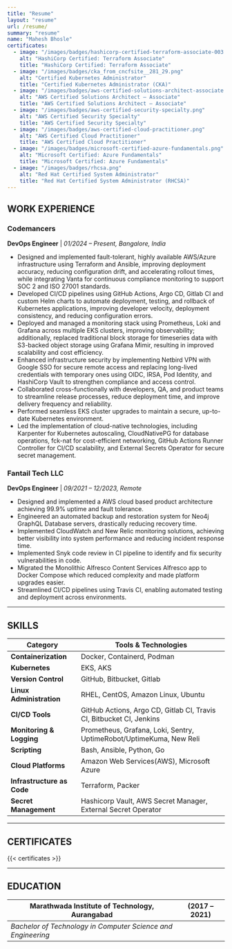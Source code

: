 ```yaml
---
title: "Resume"
layout: "resume"
url: /resume/
summary: "resume"
name: "Mahesh Bhosle"
certificates:
  - image: "/images/badges/hashicorp-certified-terraform-associate-003.png"
    alt: "HashiCorp Certified: Terraform Associate"
    title: "HashiCorp Certified: Terraform Associate"
  - image: "/images/badges/cka_from_cncfsite__281_29.png"
    alt: "Certified Kubernetes Administrator"
    title: "Certified Kubernetes Administrator (CKA)"
  - image: "/images/badges/aws-certified-solutions-architect-associate.png"
    alt: "AWS Certified Solutions Architect – Associate"
    title: "AWS Certified Solutions Architect – Associate"
  - image: "/images/badges/aws-certified-security-specialty.png"
    alt: "AWS Certified Security Specialty"
    title: "AWS Certified Security Specialty"
  - image: "/images/badges/aws-certified-cloud-practitioner.png"
    alt: "AWS Certified Cloud Practitioner"
    title: "AWS Certified Cloud Practitioner"
  - image: "/images/badges/microsoft-certified-azure-fundamentals.png"
    alt: "Microsoft Certified: Azure Fundamentals"
    title: "Microsoft Certified: Azure Fundamentals"
  - image: "/images/badges/rhcsa.png"
    alt: "Red Hat Certified System Administrator"
    title: "Red Hat Certified System Administrator (RHCSA)"
---
```


## WORK EXPERIENCE

### Codemancers
**DevOps Engineer** | *01/2024 – Present, Bangalore, India*
- Designed and implemented fault-tolerant, highly available AWS/Azure infrastructure using
Terraform and Ansible, improving deployment accuracy, reducing configuration drift, and
accelerating rollout times, while integrating Vanta for continuous compliance monitoring to
support SOC 2 and ISO 27001 standards.
- Developed CI/CD pipelines using GitHub Actions, Argo CD, Gitlab CI and custom Helm charts to
automate deployment, testing, and rollback of Kubernetes applications, improving developer
velocity, deployment consistency, and reducing configuration errors.
- Deployed and managed a monitoring stack using Prometheus, Loki and Grafana across multiple
EKS clusters, improving observability; additionally, replaced traditional block storage for timeseries data with S3-backed object storage using Grafana Mimir, resulting in improved scalability
and cost efficiency.
- Enhanced infrastructure security by implementing Netbird VPN with Google SSO for secure remote
access and replacing long-lived credentials with temporary ones using OIDC, IRSA, Pod Identity,
and HashiCorp Vault to strengthen compliance and access control.
- Collaborated cross-functionally with developers, QA, and product teams to streamline release
processes, reduce deployment time, and improve delivery frequency and reliability.
- Performed seamless EKS cluster upgrades to maintain a secure, up-to-date Kubernetes
environment.
- Led the implementation of cloud-native technologies, including Karpenter for Kubernetes
autoscaling, CloudNativePG for database operations, fck-nat for cost-efficient networking, GitHub
Actions Runner Controller for CI/CD scalability, and External Secrets Operator for secure secret
management.

### Fantail Tech LLC
**DevOps Engineer** | *09/2021 – 12/2023, Remote*

- Designed and implemented a AWS cloud based product architecture achieving 99.9% uptime and fault tolerance.
- Engineered an automated backup and restoration system for Neo4j GraphQL Database servers, drastically reducing recovery time.
- Implemented CloudWatch and New Relic monitoring solutions, achieving better visibility into system performance and reducing incident response time.
- Implemented Snyk code review in CI pipeline to identify and fix security vulnerabilities in code.
- Migrated the Monolithic Alfresco Content Services Alfresco app to Docker Compose which reduced complexity and made platform upgrades easier.
- Streamlined CI/CD pipelines using Travis CI, enabling automated testing and deployment across environments.

---

## SKILLS

| Category                | Tools & Technologies |
|-------------------------|---------------------|
| **Containerization** | Docker, Containerd, Podman |
| **Kubernetes** |EKS, AKS |
| **Version Control** | GitHub, Bitbucket, Gitlab |
| **Linux Administration** | RHEL, CentOS, Amazon Linux, Ubuntu |
| **CI/CD Tools** | GitHub Actions, Argo CD, Gitlab CI, Travis CI, Bitbucket CI, Jenkins |
| **Monitoring & Logging** | Prometheus, Grafana, Loki, Sentry, UptimeRobot/UptimeKuma, New Reli |
| **Scripting** | Bash, Ansible, Python, Go |
| **Cloud Platforms** | Amazon Web Services(AWS), Microsoft Azure |
| **Infrastructure as Code** | Terraform, Packer |
| **Secret Management** | Hashicorp Vault, AWS Secret Manager, External Secret Operator |

---

## CERTIFICATES

{{< certificates >}}

---

## EDUCATION

| Marathwada Institute of Technology, Aurangabad | (2017 – 2021) |
|-------------------------|---------------------|
| *Bachelor of Technology in Computer Science and Engineering* |  |
